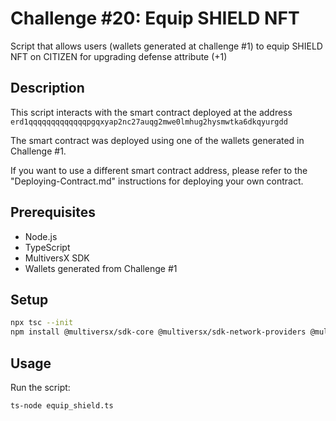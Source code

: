 # Challenge #20: Equip SHIELD NFT

Script that allows users (wallets generated at challenge #1) to equip SHIELD NFT on CITIZEN for upgrading defense attribute (+1)

## Description

This script interacts with the smart contract deployed at the address `erd1qqqqqqqqqqqqqpgqxyap2nc27auqg2mwe0lmhug2hysmwtka6dkqyurgdd`

The smart contract was deployed using one of the wallets generated in Challenge #1. 

If you want to use a different smart contract address, please refer to the "Deploying-Contract.md" instructions for deploying your own contract.

## Prerequisites

- Node.js
- TypeScript
- MultiversX SDK
- Wallets generated from Challenge #1

## Setup

```bash
npx tsc --init
npm install @multiversx/sdk-core @multiversx/sdk-network-providers @multiversx/sdk-wallet
```

## Usage

Run the script:
```bash
ts-node equip_shield.ts
